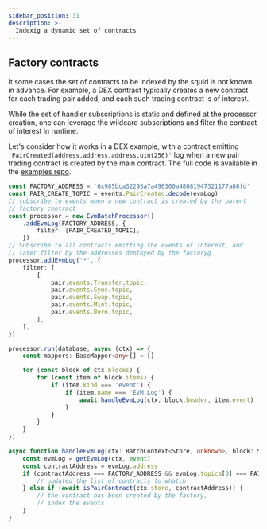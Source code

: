 ```yaml
---
sidebar_position: 31
description: >-
  Indexig a dynamic set of contracts
---
```


## Factory contracts

It some cases the set of contracts to be indexed by the squid is not known in advance. For example, a DEX contract typically
creates a new contract for each trading pair added, and each such trading contract is of interest. 

While the set of handler subscriptions is static and defined at the processor creation, one can leverage the wildcard subscriptions and filter the contract of interest in runtime. 

Let's consider how it works in a DEX example, with a contract emitting `'PairCreated(address,address,address,uint256)'` log when a new pair trading contract is created by the main contract. The full code is available in the [examples repo](https://github.com/belopash/factory-example).

```typescript
const FACTORY_ADDRESS = '0x985bca32293a7a496300a48081947321177a86fd'
const PAIR_CREATE_TOPIC = events.PairCreated.decode(evmLog)
// subscribe to events when a new contract is created by the parent 
// factory contract
const processor = new EvmBatchProcessor()
    .addEvmLog(FACTORY_ADDRESS, {
        filter: [PAIR_CREATED_TOPIC],
    })
// Subscribe to all contracts emitting the events of interest, and 
// later filter by the addresses deployed by the factoryg
processor.addEvmLog('*', {
    filter: [
        [
            pair.events.Transfer.topic,
            pair.events.Sync.topic,
            pair.events.Swap.topic,
            pair.events.Mint.topic,
            pair.events.Burn.topic,
        ],
    ],
})

processor.run(database, async (ctx) => {
    const mappers: BaseMapper<any>[] = []

    for (const block of ctx.blocks) {
        for (const item of block.items) {
            if (item.kind === 'event') {
                if (item.name === 'EVM.Log') {
                    await handleEvmLog(ctx, block.header, item.event)
                }
            }
        }
    }
})

async function handleEvmLog(ctx: BatchContext<Store, unknown>, block: SubstrateBlock, event: EvmLogEvent) {
    const evmLog = getEvmLog(ctx, event)
    const contractAddress = evmLog.address
    if (contractAddress === FACTORY_ADDRESS && evmLog.topics[0] === PAIR_CREATED_TOPIC) {
        // updated the list of contracts to whatch
    } else if (await isPairContract(ctx.store, contractAddress)) {
        // the contract has been created by the factory,
        // index the events
    }
}
```
